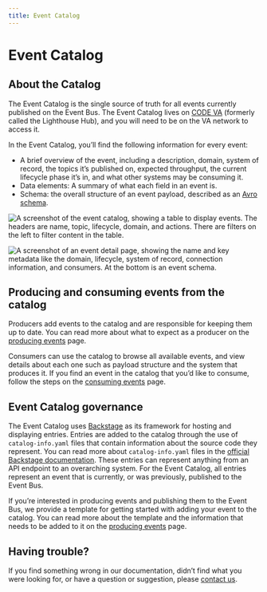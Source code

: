 ```yaml
---
title: Event Catalog
---
```


# Event Catalog

## About the Catalog

The Event Catalog is the single source of truth for all events currently published on the Event Bus. The Event Catalog lives on [CODE VA](https://code.va.gov) (formerly called the Lighthouse Hub), and you will need to be on the VA network to access it.

In the Event Catalog, you’ll find the following information for every event:

* A brief overview of the event, including a description, domain, system of record, the topics it’s published on, expected throughput, the current lifecycle phase it’s in, and what other systems may be consuming it. 
* Data elements: A summary of what each field in an event is.
* Schema: the overall structure of an event payload, described as an [Avro schema](https://docs.oracle.com/cd/E26161_02/html/GettingStartedGuide/avroschemas.html).

![A screenshot of the event catalog, showing a table to display events. The headers are name, topic, lifecycle, domain, and actions. There are filters on the left to filter content in the table.](https://github.com/department-of-veterans-affairs/ves-event-bus-developer-portal/assets/18290306/c50c04e0-0f98-4901-81f8-0b3c9d709137)

![A screenshot of an event detail page, showing the name and key metadata like the domain, lifecycle, system of record, connection information, and consumers. At the bottom is an event schema.](https://github.com/department-of-veterans-affairs/ves-event-bus-developer-portal/assets/18290306/c6f32b9f-475c-4426-aeeb-65bb2cf8d6a4)

## Producing and consuming events from the catalog

Producers add events to the catalog and are responsible for keeping them up to date. You can read more about what to expect as a producer on the [producing events](produce-events.md) page.

Consumers can use the catalog to browse all available events, and view details about each one such as payload structure and the system that produces it. If you find an event in the catalog that you’d like to consume, follow the steps on the [consuming events](consume-events.md) page.

## Event Catalog governance

The Event Catalog uses <a href="https://backstage.io/">Backstage</a> as its framework for hosting and displaying entries. Entries are added to the catalog through the use of `catalog-info.yaml` files that contain information about the source code they represent. You can read more about `catalog-info.yaml` files in the <a href="https://backstage.io/docs/features/software-catalog/descriptor-format">official Backstage documentation</a>. These entries can represent anything from an API endpoint to an overarching system. For the Event Catalog, all entries represent an event that is currently, or was previously, published to the Event Bus.

If you’re interested in producing events and publishing them to the Event Bus, we provide a template for getting started with adding your event to the catalog. You can read more about the template and the information that needs to be added to it on the [producing events](produce-events.md) page.

## Having trouble?

If you find something wrong in our documentation, didn’t find what you were looking for, or have a question or suggestion, please [contact us](get-support.md).

